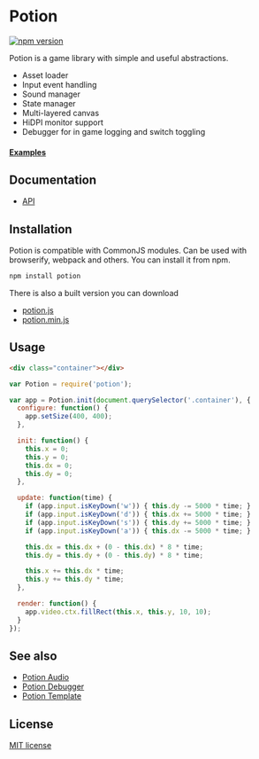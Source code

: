 # Potion

[![npm version](https://badge.fury.io/js/potion.svg)](http://badge.fury.io/js/potion)

Potion is a game library with simple and useful abstractions.

- Asset loader
- Input event handling
- Sound manager
- State manager
- Multi-layered canvas
- HiDPI monitor support
- Debugger for in game logging and switch toggling


#### [Examples](http://potionjs.com)

## Documentation

- [API](/docs/api/)

## Installation

Potion is compatible with CommonJS modules. Can be used with browserify,
webpack and others. You can install it from npm.

```sh
npm install potion
```

There is also a built version you can download

- [potion.js](https://raw.githubusercontent.com/jansedivy/potion/master/build/potion.js)
- [potion.min.js](https://raw.githubusercontent.com/jansedivy/potion/master/build/potion.min.js)

## Usage

```html
<div class="container"></div>
```

```javascript
var Potion = require('potion');

var app = Potion.init(document.querySelector('.container'), {
  configure: function() {
    app.setSize(400, 400);
  },

  init: function() {
    this.x = 0;
    this.y = 0;
    this.dx = 0;
    this.dy = 0;
  },

  update: function(time) {
    if (app.input.isKeyDown('w')) { this.dy -= 5000 * time; }
    if (app.input.isKeyDown('d')) { this.dx += 5000 * time; }
    if (app.input.isKeyDown('s')) { this.dy += 5000 * time; }
    if (app.input.isKeyDown('a')) { this.dx -= 5000 * time; }

    this.dx = this.dx + (0 - this.dx) * 8 * time;
    this.dy = this.dy + (0 - this.dy) * 8 * time;

    this.x += this.dx * time;
    this.y += this.dy * time;
  },

  render: function() {
    app.video.ctx.fillRect(this.x, this.y, 10, 10);
  }
});
```


## See also

- [Potion Audio](https://github.com/jansedivy/potion-audio)
- [Potion Debugger](https://github.com/jansedivy/potion-debugger)
- [Potion Template](https://github.com/jansedivy/potion-template)

## License

[MIT license](http://opensource.org/licenses/mit-license.php)
